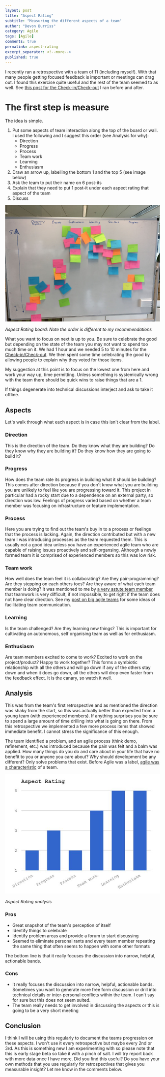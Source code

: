 ```yaml
---
layout: post
title: "Aspect Rating"
subtitle: "Measuring the different aspects of a team"
author: "Devon Burriss"
category: Agile
tags: [Agile]
comments: true
permalink: aspect-rating
excerpt_separator: <!--more-->
published: true
---
```


I recently ran a retrospective with a team of 11 (including myself). With that many people getting focused feedback is important or meetings can drag out. I found this exercise quite useful and the rest of the team seemed to as well. See [this post for the Check-in/Check-out](/check-in-check-out) I ran before and after.

<!--more-->

# The first step is measure
The idea is simple. 

1. Put some aspects of team interaction along the top of the board or wall. I used the following and I suggest this order (see Analysis for why):
    - Direction
    - Progress
    - Process
    - Team work
    - Learning
    - Enthusiasm
2. Draw an arrow up, labelling the bottom 1 and the top 5 (see image below)
3. Ask the team to put their name on 6 post-its
4. Explain that they need to put 1 post-it under each aspect rating that aspect of the team
5. Discuss

<img src="/img/posts/2017/aspect-rating.jpg" alt="Aspect Rating Example" class="img-thumbnail">

*Aspect Rating board: Note the order is different to my recommendations*

What you want to focus on next is up to you. Be sure to celebrate the good but depending on the state of the team you may not want to spend too much time on it. We had 1 hour and we needed 5 to 10 minutes for the [Check-in/Check-out](/check-in-check-out). We then spent some time celebrating the good by allowing people to explain why they voted for those items.

My suggestion at this point is to focus on the lowest one from here and work your way up, time permitting. Unless something is systemically wrong with the team there should be quick wins to raise things that are a 1.

If things degenerate into technical discussions interject and ask to take it offline.

## Aspects

Let's walk through what each aspect is in case this isn't clear from the label.

### Direction

This is the direction of the team. Do they know what they are building? Do they know why they are building it? Do they know how they are going to build it?

### Progress

How does the team rate its progress in building what it should be building? This comes after direction because if you don't know what you are building you are unlikely to feel like you are progressing toward it. This project in particular had a rocky start due to a dependence on an external party, so direction was low. Feelings of progress varied based on whether a team member was focusing on infrastructure or feature implementation.

### Process

Here you are trying to find out the team's buy in to a process or feelings that the process is lacking. Again, the direction contributed but with a new team I was introducing processes as the team requested them. This is usually not a good idea unless you have an experienced agile team who are capable of raising issues proactively and self-organsing. Although a newly formed team it is comprised of experienced members so this was low risk.

### Team work

How well does the team feel it is collaborating? Are they pair-programming? Are they stepping on each others toes? Are they aware of what each team member is doing? It was mentioned to me by [a very astute team member](https://www.erikheemskerk.nl/) that teamwork is very difficult, if not impossible, to get right if the team does not have clear direction. See my [post on big agile teams](/big-agile-teams) for some ideas of facilitating team communication.

### Learning

Is the team challenged? Are they learning new things? This is important for cultivating an autonomous, self organising team as well as for enthusiasm.

### Enthusiasm

Are team members excited to come to work? Excited to work on the project/product? Happy to work together? This forms a symbiotic relationship with all the others and will go down if any of the others stay down and when it does go down, all the others will drop even faster from the feedback effect. It is the canary, so watch it well.

## Analysis

This was from the team's first retrospective and as mentioned the direction was shaky from the start, so this was actually better than expected from a young team (with experienced members). If anything surprises you be sure to spend a large amount of time drilling into what is going on there. From this retrospective we implemented a few more process items that showed immediate benefit. I cannot stress the significance of this enough.

The team identified a problem, and an agile process (think demo, refinement, etc.) was introduced because the pain was felt and a balm was applied. How many things do you do and care about in your life that have no benefit to you or anyone you care about? Why should development be any different? Only solve problems that exist. Before Agile was a label, [agile was a characteristic](agile-is-a-characteristic) of a team.

<img src="/img/posts/2017/aspect-rating-2017-03-17.jpg" alt="Aspect Rating Chart" class="img-thumbnail">

*Aspect Rating analysis*

### Pros
- Great snapshot of the team's perception of itself
- Identify things to celebrate
- Identify problem areas and provide a forum to start discussing
- Seemed to eliminate personal rants and every team member repeating the same thing that often seems to happen with some other formats

The bottom line is that it really focuses the discussion into narrow, helpful, actionable bands.

### Cons
- It really focuses the discussion into narrow, helpful, actionable bands. Sometimes you want to generate more free form discussion or drill into technical details or inter-personal conflicts within the team. I can't say for sure but this does not seem suited.
- The team really needs to get involved in discussing the aspects or this is going to be a very short meeting

## Conclusion

I think I will be using this regularly to document the teams progression on these aspects. I won't use it every retrospective but maybe every 2nd or 3rd. As this is something new I am experimenting with so please note that this is early stage beta so take it with a pinch of salt. I will try report back with more data once I have more. Did you find this useful? Do you have your own methods that you use regularly for retrospectives that gives you measurable insight? Let me know in the comments below.
